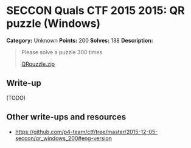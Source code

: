 # SECCON Quals CTF 2015 2015: QR puzzle (Windows)

**Category:** Unknown
**Points:** 200
**Solves:** 138
**Description:**

> Please solve a puzzle 300 times
> 
> [QRpuzzle.zip](./QRpuzzle.zip)


## Write-up

(TODO)

## Other write-ups and resources

* <https://github.com/p4-team/ctf/tree/master/2015-12-05-seccon/qr_windows_200#eng-version>
